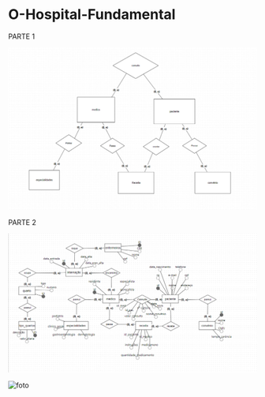 # O-Hospital-Fundamental

PARTE 1

![foto](https://github.com/Mattos23/O-Hospital-Fundamental/blob/main/assets/fluxo.png)

PARTE 2

![foto](https://github.com/Mattos23/O-Hospital-Fundamental/blob/main/assets/hospital.conceitural.png)


![foto](https://github.com/Mattos23/O-Hospital-Fundamental/blob/main/assets/hospital.l%C3%B3gico.png)
